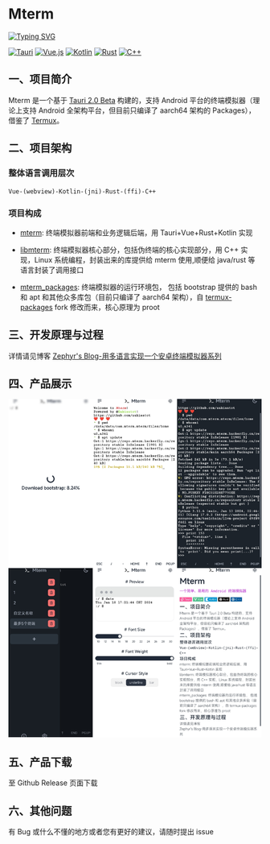 # Mterm

[![Typing SVG](https://readme-typing-svg.demolab.com?font=Fira+Code&pause=1000&color=D01DF7&vCenter=true&random=false&width=435&lines=%E4%B8%80%E4%B8%AA%E7%AE%80%E5%8D%95%E3%80%81%E6%98%93%E7%94%A8%E7%9A%84+Android+%E7%BB%88%E7%AB%AF%E6%A8%A1%E6%8B%9F%E5%99%A8%E3%80%82)](https://git.io/typing-svg)

[![Tauri](https://img.shields.io/badge/-Tauri-FF599C?style=flat-square&logo=Tauri&logoColor=ffffff)](https://tauri.app/) [![Vue.js](https://img.shields.io/badge/-Vue-4FC08D?style=flat-square&logo=Vue.js&logoColor=ffffff)](https://vuejs.org/) [![Kotlin](https://img.shields.io/badge/-Kotlin-0095D5?style=flat-square&logo=kotlin&logoColor=ffffff)](https://kotlinlang.org/) [![Rust](https://img.shields.io/badge/-Rust-000000?style=flat-square&logo=rust&logoColor=ffffff)](https://www.rust-lang.org/) [![C++](https://img.shields.io/badge/-C++-00599C?style=flat-square&logo=c%2B%2B&logoColor=ffffff)](https://en.wikipedia.org/wiki/C%2B%2B)

## 一、项目简介

Mterm 是一个基于 [Tauri 2.0 Beta](https://beta.tauri.app/) 构建的，支持 Android 平台的终端模拟器（理论上支持 Android 全架构平台，但目前只编译了 aarch64 架构的 Packages），借鉴了 [Termux](https://github.com/termux/termux-app)。

## 二、项目架构

### 整体语言调用层次

`Vue-(webview)-Kotlin-(jni)-Rust-(ffi)-C++`

### 项目构成

- [mterm](https://github.com/zakiaatot/mterm): 终端模拟器前端和业务逻辑后端，用 Tauri+Vue+Rust+Kotlin 实现

- [libmterm](https://github.com/zakiaatot/libmterm): 终端模拟器核心部分，包括伪终端的核心实现部分，用 C++ 实现，Linux 系统编程，封装出来的库提供给 mterm 使用,顺便给 java/rust 等语言封装了调用接口

- [mterm_packages](https://github.com/zakiaatot/mterm_packages): 终端模拟器的运行环境包，
  包括 bootstrap 提供的 bash 和 apt 和其他众多库包（目前只编译了 aarch64 架构），自 [termux-packages](https://github.com/termux/termux-packages) fork 修改而来，核心原理为 proot

## 三、开发原理与过程

详情请见博客
[Zephyr's Blog-用多语言实现一个安卓终端模拟器系列](https://blog.hackerfly.cn/categories/Project/Mterm/)

## 四、产品展示

![screenshot](screenshot.jpg)

## 五、产品下载

至 Github Release 页面下载

## 六、其他问题

有 Bug 或什么不懂的地方或者您有更好的建议，请随时提出 issue
